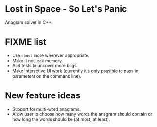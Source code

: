 # Lost in Space - So Let's Panic
Anagram solver in C++.


# FIXME list

* Use `const` more wherever appropriate.
* Make it not leak memory.
* Add tests to uncover more bugs.
* Make interactive UI work (currently it's only possible to pass in parameters on the command line).


# New feature ideas

* Support for multi-word anagrams.
* Allow user to choose how many words the anagram should contain or how long the words should be (at most, at least).
